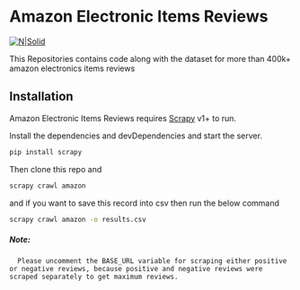 # Amazon Electronic Items Reviews

[![N|Solid](https://miro.medium.com/max/1200/1*YJNS0JVl7RsVDTmORGZ6xA.png)](https://scrapy.org/)

This Repositories contains code along with the dataset for more than 400k+ amazon electronics items reviews


## Installation

Amazon Electronic Items Reviews requires [Scrapy](https://scrapy.org/) v1+ to run.

Install the dependencies and devDependencies and start the server.

```sh
pip install scrapy
```

Then clone this repo and 

```sh
scrapy crawl amazon
```

and if you want to save this record into csv then run the below command

```sh
scrapy crawl amazon -o results.csv
```

##### Note:

      Please uncomment the BASE_URL variable for scraping either positive or negative reviews, because positive and negative reviews were scraped separately to get maximum reviews. 